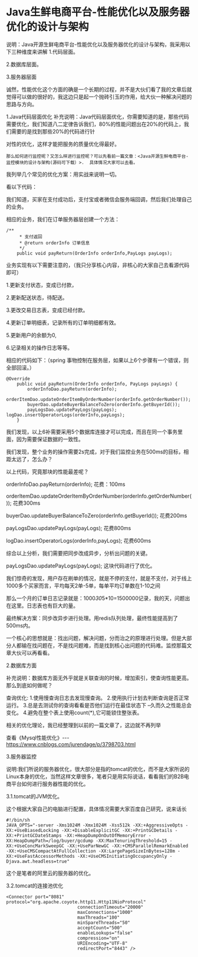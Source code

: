 # Java生鲜电商平台-性能优化以及服务器优化的设计与架构

说明：Java开源生鲜电商平台-性能优化以及服务器优化的设计与架构，我采用以下三种维度来讲解
1.代码层面。

2.数据库层面。

3.服务器层面

诚然，性能优化这个方面的确是一个长期的过程，并不是大伙们看了我的文章后就觉得可以做的很好的，我这边只是起一个抛砖引玉的作用，给大伙一种解决问题的思路与方向。

1.Java代码层面优化
补充说明：Java代码层面优化，你需要知道的是，那些代码需要优化，我们知道八二定律告诉我们，80%的性能问题出在20%的代码上，我们需要的是找到那些20%的代码进行针

对性的优化，这样才能把服务的质量优化得最好。


```
那么如何进行监控呢？又怎么样进行监控呢？可以先看前一篇文章：<Java开源生鲜电商平台-监控模块的设计与架构(源码可下载）>.  具体情况大家可以去看。
```

我列举几个常见的优化方案：用实战来说明一切。

看以下代码：

我们知道，买家在支付成功后，支付宝或者微信会服务端回调，然后我们处理自己的业务。

相应的业务，我们在订单服务器层创建一个方法：



```
/**
     * 支付返回
     * @return orderInfo 订单信息
     */
    public void payReturn(OrderInfo orderInfo,PayLogs payLogs);
```

业务实现有以下需要注意的，（我只分享核心内容，非核心的大家自己去看源代码即可）

1.更新支付状态，变成已付款，

2.更新配送状态，待配送。

3.更改交易日志表，变成已经付款。

4.更新订单明细表，记录所有的订单明细都有效。

5.更新用户的余额为0,

6.记录相关的操作日志等等。

相应的代码如下：（spring 事物控制在服务层，如果以上6个步骤有一个错误，则全部回滚。）

```
@Override
    public void payReturn(OrderInfo orderInfo, PayLogs payLogs) {
        orderInfoDao.payReturn(orderInfo);
        orderItemDao.updateOrderItemByOrderNumber(orderInfo.getOrderNumber());
        buyerDao.updateBuyerBalanceToZero(orderInfo.getBuyerId());
        payLogsDao.updatePayLogs(payLogs);        logDao.insertOperatorLogs(orderInfo,payLogs);
    }
```

我们发现，以上6补需要采用5个数据库连接才可以完成，而且在同一个事务里面，因为需要保证数据的一致性。

我们发现，整个业务的操作需要2s完成，对于我们监控业务在500ms的目标，相距太远了，怎么办？

以上代码，究竟那块的性能最差呢？

orderInfoDao.payReturn(orderInfo);      花费：100ms

orderItemDao.updateOrderItemByOrderNumber(orderInfo.getOrderNumber());  花费300ms

buyerDao.updateBuyerBalanceToZero(orderInfo.getBuyerId());   花费200ms

payLogsDao.updatePayLogs(payLogs);  花费800ms

logDao.insertOperatorLogs(orderInfo,payLogs); 花费600ms

综合以上分析，我们需要把同步改成异步，分析出问题的关键。

payLogsDao.updatePayLogs(payLogs); 这块代码进行了优化。

我们惊奇的发现，用户存在刷单的情况，就是不停的支付，就是不支付，对于线上1000多个买家而言，平均每天2单-5单，每单平均订单数在1-10之间

那么一个月的订单日志记录就是：1000*30*5*10=1500000记录，我的天，问题出在这里。日志表也有巨大的量。

最终解决方案：同步改异步进行处理。用redis队列处理，最终性能提高到了500ms内。

一个核心的思想就是：找出问题，解决问题，分而治之的原理进行处理。但是大部分人都输在找问题在，不是找问题难，而是找到核心出问题的代码难。监控那篇文章大伙可以再看看。

2.数据库方面

补充说明：数据库方面无外乎就是关联查询的时候，增加索引，使查询性能更高。那么到底如何做呢？

查询优化:
1.使用慢查询日志去发现慢查询。 
2.使用执行计划去判断查询是否正常运行。 
3.总是去测试你的查询看看是否他们运行在最佳状态下 –久而久之性能总会变化。 
4.避免在整个表上使用count(*),它可能锁住整张表。

相关的优化理论，我已经整理到以前的一篇文章了，这边就不再列举

查看《Mysql性能优化》---https://www.cnblogs.com/jurendage/p/3798703.html

3.服务器监控

说明:我们所说的服务器优化，很大部分是指的tomcat的优化，而不是大家所说的Linux本身的优化，当然这样文章很多，笔者只是用实际说话，看看我们的B2B电商平台如何进行服务器性能的优化。

3.1.tomcat的JVM优化。

这个根据大家自己的电脑进行配置，具体情况需要大家百度自己研究，说来话长



```
#!/bin/sh
JAVA_OPTS="-server -Xms1024M -Xmx1024M -Xss512k -XX:+AggressiveOpts -XX:+UseBiasedLocking -XX:+DisableExplicitGC -XX:+PrintGCDetails -XX:+PrintGCDateStamps -XX:+HeapDumpOnOutOfMemoryError -XX:HeapDumpPath=/log/buyer/gcdump -XX:MaxTenuringThreshold=15 -XX:+UseConcMarkSweepGC -XX:+UseParNewGC -XX:+CMSParallelRemarkEnabled -XX:+UseCMSCompactAtFullCollection -XX:LargePageSizeInBytes=128m -XX:+UseFastAccessorMethods -XX:+UseCMSInitiatingOccupancyOnly -Djava.awt.headless=true"
```
这个是笔者的阿里云的服务器的优化。

3.2.tomcat的连接池优化


```
<Connector port="8081" protocol="org.apache.coyote.http11.Http11NioProtocol"
                           connectionTimeout="20000"
                           maxConnections="1000"
                           maxThreads="100"
                           minSpareThreads="50"
                           acceptCount="500"
                           enableLookups="false"
                           compression="on"
                           URIEncoding="UTF-8"
                           redirectPort="8443" />
```


